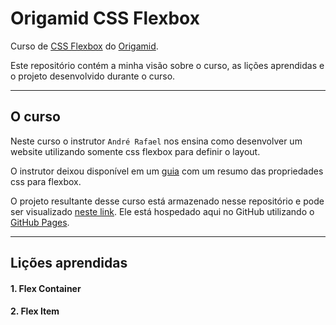 # Origamid CSS Flexbox

Curso de [CSS Flexbox][curso] do [Origamid][origamid].

Este repositório contém a minha visão sobre o curso, as lições aprendidas e o projeto desenvolvido durante o curso.

---

## O curso

Neste curso o instrutor `André Rafael` nos ensina como desenvolver um website utilizando somente css flexbox para definir o layout.

O instrutor deixou disponível em um [guia][guia-link] com um resumo das propriedades css para flexbox.

O projeto resultante desse curso está armazenado nesse repositório e pode ser visualizado [neste link][repo]. Ele está hospedado aqui no GitHub utilizando o [GitHub Pages][github-pages].

---

## Lições aprendidas

#### 1. Flex Container

#### 2. Flex Item

[curso]: https://www.origamid.com/grade-curso/css-flexbox
[origamid]: https://www.origamid.com
[guia-link]: https://origamid.com/projetos/flexbox-guia-completo
[github-pages]: https://pages.github.com
[repo]: https://rema77.github.io/origamid-courses/flexbox


